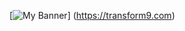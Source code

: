 
[![My Banner](<img width="1536" height="1024" alt="ChatGPT Image Aug 7, 2025, 09_16_42 AM" src="https://github.com/user-attachments/assets/e8ea36bf-8053-4a7d-a8e8-02bd11402b1a" />)] (https://transform9.com)
